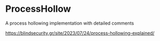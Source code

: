 # ProcessHollow
A process hollowing implementation with detailed comments

https://blindsecurity.gr/site/2023/07/24/process-hollowing-explained/
